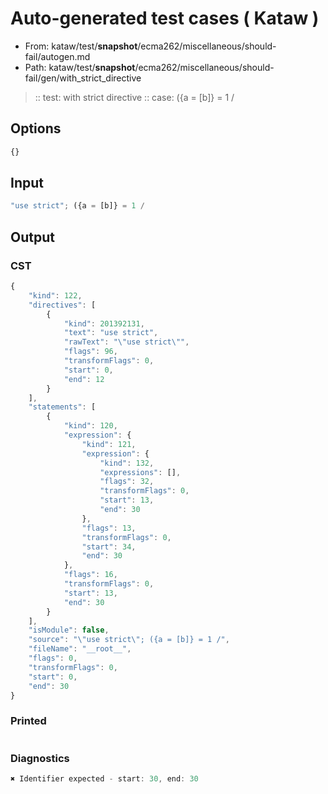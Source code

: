 # Auto-generated test cases ( Kataw )
- From: kataw/test/__snapshot__/ecma262/miscellaneous/should-fail/autogen.md
- Path: kataw/test/__snapshot__/ecma262/miscellaneous/should-fail/gen/with_strict_directive
> :: test: with strict directive
> :: case: ({a = [b]} = 1 /
## Options

`````js
{}
`````
## Input

`````js
"use strict"; ({a = [b]} = 1 /
`````
## Output

### CST

```javascript
{
    "kind": 122,
    "directives": [
        {
            "kind": 201392131,
            "text": "use strict",
            "rawText": "\"use strict\"",
            "flags": 96,
            "transformFlags": 0,
            "start": 0,
            "end": 12
        }
    ],
    "statements": [
        {
            "kind": 120,
            "expression": {
                "kind": 121,
                "expression": {
                    "kind": 132,
                    "expressions": [],
                    "flags": 32,
                    "transformFlags": 0,
                    "start": 13,
                    "end": 30
                },
                "flags": 13,
                "transformFlags": 0,
                "start": 34,
                "end": 30
            },
            "flags": 16,
            "transformFlags": 0,
            "start": 13,
            "end": 30
        }
    ],
    "isModule": false,
    "source": "\"use strict\"; ({a = [b]} = 1 /",
    "fileName": "__root__",
    "flags": 0,
    "transformFlags": 0,
    "start": 0,
    "end": 30
}
```

### Printed

```javascript

```

### Diagnostics

```javascript
✖ Identifier expected - start: 30, end: 30

```

